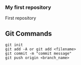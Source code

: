 ### My first repository
First repository

## Git Commands
```
git init
git add -A or git add <filename>
git commit -m "commit message"
git push origin <branch_name>
```